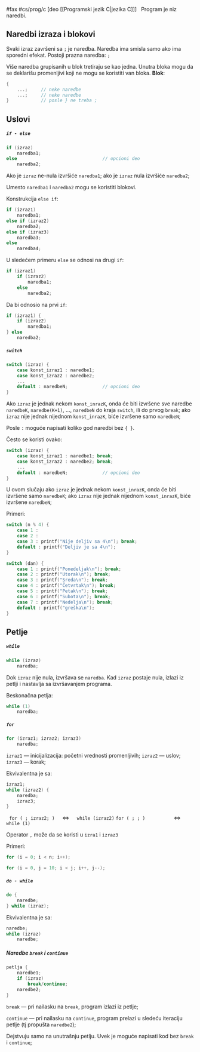 #fax #cs/prog/c [deo [[Programski jezik C|jezika C]]]
$\:$
Program je niz naredbi.
## Naredbi izraza i blokovi
Svaki izraz završeni sa ```;``` je naredba.
Naredba ima smisla samo ako ima sporedni efekat.
Postoji prazna naredba: ```;```

Više naredba grupisanih u blok tretiraju se kao jedna.
Unutra bloka mogu da se deklarišu promenljivi koji ne mogu se koristiti van bloka. 
**Blok**:
```c
{
	...;     // neke naredbe
	...;     // neke naredbe
}            // posle } ne treba ;
```


## Uslovi
##### ```if - else```
```c
if (izraz)
	naredba1;
else                                // opcioni deo
	naredba2;
```
Ako je ```izraz``` ne-nula izvršiće ```naredba1```;
ako je ```izraz``` nula izvršiće ```naredba2```;

Umesto ```naredba1``` i ```naredba2``` mogu se koristiti blokovi.

Konstrukcija ```else if```:
```c
if (izraz1)
	naredba1;
else if (izraz2)
	naredba2;
else if (izraz3)
	naredba3;
else
	naredba4;
```

U sledećem primeru ```else``` se odnosi na drugi ```if```:
```c
if (izraz1)
	if (izraz2)
		naredba1;
	else
		naredba2;
```

Da bi odnosio na prvi ```if```:
```c
if (izraz1) {
	if (izraz2)
		naredba1;
} else
	naredba2;
```
##### ```switch```
```c
switch (izraz) {
	case konst_izraz1 : naredbe1;
	case konst_izraz2 : naredbe2;
	...
	default : naredbeN;             // opcioni deo
}
```

Ako ```izraz``` je jednak nekom ```konst_inrazK```, onda će biti izvršene sve naredbe ```naredbeK```, ```naredbe(K+1)```, ..., ```naredbeN``` do kraja ```switch```, ili do prvog ```break```;
ako ```izraz``` nije jednak nijednom ```konst_inrazK```, biće izvršene samo ```naredbeN```;

Posle ```:``` moguće napisati koliko god naredbi bez ```{ }```.

Često se koristi ovako:
```c
switch (izraz) {
	case konst_izraz1 : naredbe1; break;
	case konst_izraz2 : naredbe2; break;
	...
	default : naredbeN;             // opcioni deo
}
```
U ovom slučaju ako ```izraz``` je jednak nekom ```konst_inrazK```, onda će biti izvršene samo ```naredbeK```;
ako ```izraz``` nije jednak nijednom ```konst_inrazK```, biće izvršene ```naredbeN```;

Primeri:
```c
switch (n % 4) {
	case 1 :
	case 2 :
	case 3 : printf("Nije deljiv sa 4\n"); break;
	default : printf("Deljiv je sa 4\n");
}
```
```c
switch (dan) {
	case 1 : printf("Ponedeljak\n"); break;
	case 2 : printf("Utorak\n"); break;
	case 3 : printf("Sreda\n"); break;
	case 4 : printf("Četvrtak\n"); break;
	case 5 : printf("Petak\n"); break;
	case 6 : printf("Subota\n"); break;
	case 7 : printf("Nedelja\n"); break;
	default : printf("greška\n");
}
```

## Petlje
##### ```while```
```c
while (izraz)
	naredba;
```
Dok ```izraz``` nije nula, izvršava se ```naredba```. Kad ```izraz``` postaje nula, izlazi iz petlji i nastavlja sa izvršavanjem programa.

Beskonačna petlja:
```c
while (1) 
	naredba;
```
##### ```for```
```c
for (izraz1; izraz2; izraz3) 
	naredba;
```
```izraz1``` — inicijalizacija: početni vrednosti promenljivih;
```izraz2``` — uslov;
```izraz3``` — korak;

Ekvivalentna je sa:
```c
izraz1;
while (izraz2) {
	naredba;
	izraz3;
}
```
$\:$
```for ( ; izraz2; )``` $\quad\Leftrightarrow\quad$ ```while (izraz2)```
```for ( ; ; )``` $\quad\quad\quad\quad\ \!\!\Leftrightarrow\quad$ ```while (1)```

Operator ```,``` može da se koristi u ```izra1``` i ```izraz3```

Primeri:
```c
for (i = 0; i < n; i++);
```
```c
for (i = 0, j = 10; i < j; i++, j--);
```
##### ```do - while```
```c
do { 
	naredbe;
} while (izraz);
```
Ekvivalentna je sa:
```c
naredbe;
while (izraz)
	naredbe;
```
##### Naredbe ```break``` i ```continue```
```c
petlja {
	naredbe1;
	if (izraz)
		break/continue;
	naredbe2;
}
```
```break``` — pri nailasku na ```break```, program izlazi iz petlje;

```continue``` —  pri nailasku na ```continue```, program prelazi u sledeću iteraciju petlje (tj propušta ```naredbe2```);

Dejstvuju samo na unutrašnju petlju.
Uvek je moguće napisati kod bez ```break``` i ```continue```;